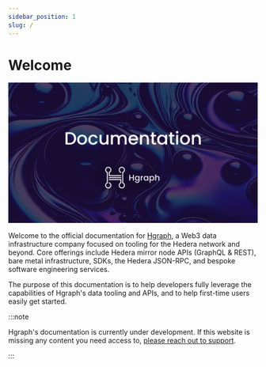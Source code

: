 ```yaml
---
sidebar_position: 1
slug: /
---
```


# Welcome

![image](../static/img/Hgraph-Docs-Card.png)

Welcome to the official documentation for [Hgraph](https://hgraph.com), a Web3 data infrastructure company focused on tooling for the Hedera network and beyond. Core offerings include Hedera mirror node APIs (GraphQL & REST), bare metal infrastructure, SDKs, the Hedera JSON-RPC, and bespoke software engineering services.

The purpose of this documentation is to help developers fully leverage the capabilities of Hgraph's data tooling and APIs, and to help first-time users easily get started.

:::note

Hgraph's documentation is currently under development. If this website is missing any content you need access to, [please reach out to support](/support).

:::